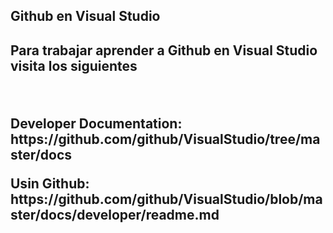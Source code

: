 <h2>Github en Visual Studio<h2/>

<p>Para trabajar aprender a Github en Visual Studio visita los siguientes<p/>
<br>
<p>Developer Documentation: https://github.com/github/VisualStudio/tree/master/docs<p/>
<p>Usin Github: https://github.com/github/VisualStudio/blob/master/docs/developer/readme.md<p/>

